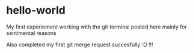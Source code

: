 # hello-world

My first experiement working with the git terminal posted here mainly for sentimental reasons

Also completed my first git merge request succesfully :D !!!
